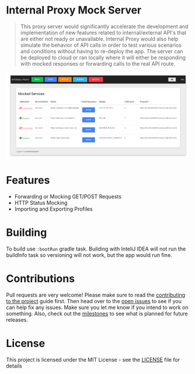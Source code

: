 
# Internal Proxy Mock Server
> This proxy server would significantly accelerate the development and implementation of new features related to internal/external API's that are either not ready or unavailable.
>  Internal Proxy would also help simulate the behavior of API calls in order to test various scenarios and conditions without having to re-deploy the app.
> The server can be deployed to cloud or ran locally where it will either be responding with mocked responses or forwarding calls to the real API route.

![](header.png)

# Features

 - Forwarding or Mocking GET/POST Requests
 - HTTP Status Mocking
 - Importing and Exporting Profiles

# Building

To build use `:bootRun` gradle task. Building with InteliJ IDEA will not run the buildInfo task so versioning will not work, but the app would run fine.

# Contributions

Pull requests are very welcome! Please make sure to read the [contributing to the project](https://github.com/tabilzad/internal-proxy/wiki/) guide first. 
Then head over to the [open issues](https://github.com/tabilzad/internal-proxy/issues?state=open) to see if you can help fix any issues.
Make sure you let me know if you intend to work on something. Also, check out the [milestones](https://github.com/) to see what is planned for future releases.

# License

This project is licensed under the MIT License - see the [LICENSE](LICENSE) file for details